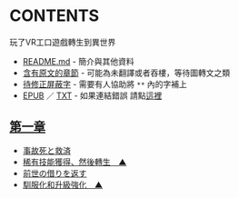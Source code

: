 # CONTENTS

玩了VR工口遊戲轉生到異世界


- [README.md](README.md) - 簡介與其他資料
- [含有原文的章節](ja.md) - 可能為未翻譯或者吞樓，等待圖轉文之類
- [待修正屏蔽字](%E5%BE%85%E4%BF%AE%E6%AD%A3%E5%B1%8F%E8%94%BD%E5%AD%97.md) - 需要有人協助將 `**` 內的字補上
- [EPUB](https://gitee.com/demogitee/epub-txt/tree/master/syosetu_out/%E7%8E%A9%E4%BA%86VR%E5%B7%A5%E5%8F%A3%E9%81%8A%E6%88%B2%E8%BD%89%E7%94%9F%E5%88%B0%E7%95%B0%E4%B8%96%E7%95%8C%E3%80%81%E5%B0%87%E7%BE%8E%E5%B0%91%E5%A5%B3%E9%AD%94%E7%8E%8B%E5%A5%B4%E9%9A%B8%E5%8C%96%E3%80%9C%E8%B7%A8%E8%B6%8A%E4%B8%96%E7%95%8C%E7%9A%84%E6%95%91%E4%B8%96%E4%B8%BB%E3%80%9C.epub) ／ [TXT](https://gitee.com/demogitee/epub-txt/tree/master/syosetu_out/out/%E7%8E%A9%E4%BA%86VR%E5%B7%A5%E5%8F%A3%E9%81%8A%E6%88%B2%E8%BD%89%E7%94%9F%E5%88%B0%E7%95%B0%E4%B8%96%E7%95%8C%E3%80%81%E5%B0%87%E7%BE%8E%E5%B0%91%E5%A5%B3%E9%AD%94.out.txt) - 如果連結錯誤 請點[這裡](https://gitee.com/demogitee/epub-txt)


## [第一章](00000_%E7%AC%AC%E4%B8%80%E7%AB%A0)

- [事故死と救済](00000_%E7%AC%AC%E4%B8%80%E7%AB%A0/00010_%E4%BA%8B%E6%95%85%E6%AD%BB%E3%81%A8%E6%95%91%E6%B8%88.txt)
- [稀有技能獲得、然後轉生　▲](00000_%E7%AC%AC%E4%B8%80%E7%AB%A0/00020_%E7%A8%80%E6%9C%89%E6%8A%80%E8%83%BD%E7%8D%B2%E5%BE%97%E3%80%81%E7%84%B6%E5%BE%8C%E8%BD%89%E7%94%9F%E3%80%80%E2%96%B2.txt)
- [前世の借りを返す](00000_%E7%AC%AC%E4%B8%80%E7%AB%A0/00030_%E5%89%8D%E4%B8%96%E3%81%AE%E5%80%9F%E3%82%8A%E3%82%92%E8%BF%94%E3%81%99.txt)
- [馴服化和升級強化　▲](00000_%E7%AC%AC%E4%B8%80%E7%AB%A0/00040_%E9%A6%B4%E6%9C%8D%E5%8C%96%E5%92%8C%E5%8D%87%E7%B4%9A%E5%BC%B7%E5%8C%96%E3%80%80%E2%96%B2.txt)


